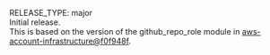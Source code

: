 RELEASE_TYPE: major  
Initial release.  
This is based on the version of the github_repo_role module in [aws-account-infrastructure@f0f948f](https://github.com/wellcomecollection/aws-account-infrastructure/commit/f0f948f07ae386cde9ec115e50482dcda9500e59).